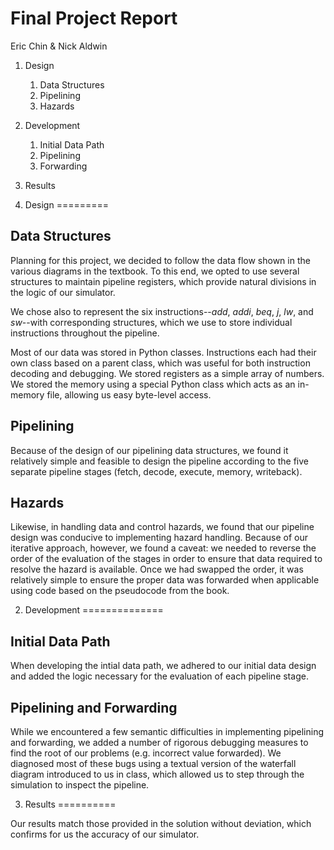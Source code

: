 Final Project Report
====================

Eric Chin & Nick Aldwin

1. Design
    1. Data Structures
    2. Pipelining
    3. Hazards
2. Development
    1. Initial Data Path
    2. Pipelining
    3. Forwarding
3. Results


1. Design
=========

Data Structures
---------------

Planning for this project, we decided to follow the data flow shown in the
various diagrams in the textbook.  To this end, we opted to use several
structures to maintain pipeline registers, which provide natural divisions
in the logic of our simulator.

We chose also to represent the six instructions--_add_, _addi_, _beq_, _j_,
_lw_, and _sw_--with corresponding structures, which we use to store
individual instructions throughout the pipeline.

Most of our data was stored in Python classes.  Instructions each had their
own class based on a parent class, which was useful for both instruction
decoding and debugging.  We stored registers as a simple array of numbers.
We stored the memory using a special Python class which acts as an in-memory
file, allowing us easy byte-level access.


Pipelining
----------

Because of the design of our pipelining data structures, we found it
relatively simple and feasible to design the pipeline according to the
five separate pipeline stages (fetch, decode, execute, memory, writeback).


Hazards
-------

Likewise, in handling data and control hazards, we found that our pipeline
design was conducive to implementing hazard handling.  Because of our
iterative approach, however, we found a caveat: we needed to reverse the
order of the evaluation of the stages in order to ensure that data required
to resolve the hazard is available.  Once we had swapped the order, it was
relatively simple to ensure the proper data was forwarded when applicable
using code based on the pseudocode from the book.



2. Development
==============

Initial Data Path
-----------------

When developing the intial data path, we adhered to our initial data design
and added the logic necessary for the evaluation of each pipeline stage.


Pipelining and Forwarding
-------------------------

While we encountered a few semantic difficulties in implementing pipelining
and forwarding, we added a number of rigorous debugging measures to find
the root of our problems (e.g. incorrect value forwarded).  We diagnosed
most of these bugs using a textual version of the waterfall diagram
introduced to us in class, which allowed us to step through the simulation
to inspect the pipeline. 


3. Results
==========

Our results match those provided in the solution without deviation, which 
confirms for us the accuracy of our simulator.

